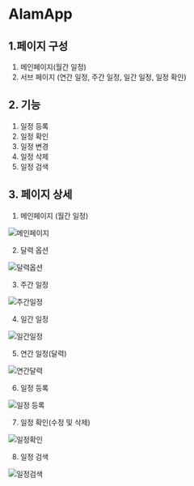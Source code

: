 # AlamApp

## 1.페이지 구성
1. 메인페이지(월간 일정)
2. 서브 페이지 (연간 일정, 주간 일정, 일간 일정, 일정 확인)

## 2. 기능
1. 일정 등록
2. 일정 확인
3. 일정 변경
4. 일정 삭제
5. 일정 검색

## 3. 페이지 상세 
1. 메인페이지 (월간 일정)

![메인페이지](https://github.com/user-attachments/assets/7033893c-6ff0-4e30-8029-cfc44cb432a0)

2. 달력 옵션

![달력옵션](https://github.com/user-attachments/assets/47a28cd1-5f1e-4e47-9db5-7c3cd68ba57d)

3. 주간 일정

![주간일정](https://github.com/user-attachments/assets/e3fc0ce9-b37e-4328-84e7-283ed6ab41d2)

4. 일간 일정

![일간일정](https://github.com/user-attachments/assets/d2116050-ec1f-49fe-bc91-394c48da62f6)

5. 연간 일정(달력)

![연간달력](https://github.com/user-attachments/assets/e1b02e59-da80-4dce-ae26-ed44401ffe76)

6. 일정 등록

![일정 등록](https://github.com/user-attachments/assets/063f8e15-12f0-433a-8ceb-d6f832ef0c62)

7. 일정 확인(수정 및 삭제)

![일정확인](https://github.com/user-attachments/assets/28bb9505-ca03-4f0a-9d58-fe28956abf55)

8. 일정 검색

![일정검색](https://github.com/user-attachments/assets/5ae40f3d-9a2d-455b-ba7b-e718770214c3)
